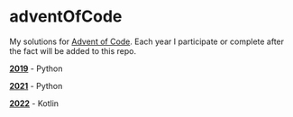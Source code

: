 # adventOfCode
My solutions for [Advent of Code](https://adventofcode.com/events). Each year I participate or complete after the fact will be added to this repo.

[**2019**](2019/) - Python

[**2021**](2021/) - Python

[**2022**](2022/) - Kotlin
